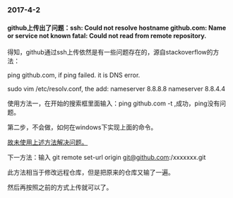 ### 2017-4-2

#### github上传出了问题：ssh: Could not resolve hostname github.com: Name or service not known   fatal: Could not read from remote repository.

得知，github通过ssh上传依然是有一些问题存在的，源自stackoverflow的方法：

ping github.com, if ping failed. it is DNS error.

sudo vim /etc/resolv.conf, the add: nameserver 8.8.8.8 nameserver 8.8.4.4

使用方法一，在开始的搜索框里面输入：ping github.com -t ,成功，ping没有问题。

第二步，不会做，如何在windows下实现上面的命令。

<u>故未使用上述方法解决问题。</u>

下一方法：输入 git remote set-url origin git@github.com:<username>/xxxxxxx.git

此方法相当于修改远程仓库，但是把原来的仓库又输了一遍。

然后再按照之前的方式上传就可以了。







